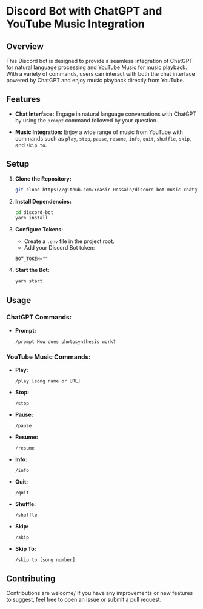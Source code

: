 # Discord Bot with ChatGPT and YouTube Music Integration

## Overview

This Discord bot is designed to provide a seamless integration of ChatGPT for natural language processing and YouTube Music for music playback. With a variety of commands, users can interact with both the chat interface powered by ChatGPT and enjoy music playback directly from YouTube.

## Features

- **Chat Interface:** Engage in natural language conversations with ChatGPT by using the `prompt` command followed by your question.

- **Music Integration:** Enjoy a wide range of music from YouTube with commands such as `play`, `stop`, `pause`, `resume`, `info`, `quit`, `shuffle`, `skip`, and `skip to`.

## Setup

1. **Clone the Repository:**

    ```bash
    git clone https://github.com/Yeasir-Hossain/discord-bot-music-chatgpt
    ```

2. **Install Dependencies:**

    ```bash
    cd discord-bot
    yarn install
    ```

3. **Configure Tokens:**
   - Create a `.env` file in the project root.
   - Add your Discord Bot token:

    ```env
    BOT_TOKEN=""
    ```

4. **Start the Bot:**

    ```bash
    yarn start
    ```

## Usage

### ChatGPT Commands:

- **Prompt:**

    ```
    /prompt How does photosynthesis work?
    ```

### YouTube Music Commands:

- **Play:**

    ```
    /play [song name or URL]
    ```

- **Stop:**

    ```
    /stop
    ```

- **Pause:**

    ```
    /pause
    ```

- **Resume:**

    ```
    /resume
    ```

- **Info:**

    ```
    /info
    ```

- **Quit:**

    ```
    /quit
    ```

- **Shuffle:**

    ```
    /shuffle
    ```

- **Skip:**

    ```
    /skip
    ```

- **Skip To:**

    ```
    /skip to [song number]
    ```

## Contributing

Contributions are welcome/ If you have any improvements or new features to suggest, feel free to open an issue or submit a pull request.
